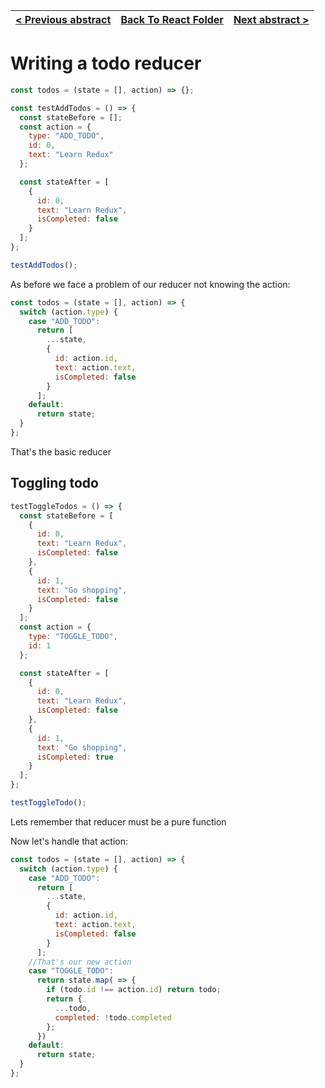 | [< Previous abstract](7%20Avoiding%20Object%20Mutations.md) | [Back To React Folder](https://github.com/Betra/Course-Abstract/blob/master/Egghead/Dan%20Abramov%20-%20Redux/) | [Next abstract >](9%20Todo%20Composition.md) |
| ----------------------------------------------------------- | --------------------------------------------------------------------------------------------------------------- | -------------------------------------------- |


# Writing a todo reducer

```js
const todos = (state = [], action) => {};

const testAddTodos = () => {
  const stateBefore = [];
  const action = {
    type: "ADD_TODO",
    id: 0,
    text: "Learn Redux"
  };

  const stateAfter = [
    {
      id: 0,
      text: "Learn Redux",
      isCompleted: false
    }
  ];
};

testAddTodos();
```

As before we face a problem of our reducer not knowing the action:

```js
const todos = (state = [], action) => {
  switch (action.type) {
    case "ADD_TODO":
      return [
        ...state,
        {
          id: action.id,
          text: action.text,
          isCompleted: false
        }
      ];
    default:
      return state;
  }
};
```

That's the basic reducer

## Toggling todo

```js
testToggleTodos = () => {
  const stateBefore = [
    {
      id: 0,
      text: "Learn Redux",
      isCompleted: false
    },
    {
      id: 1,
      text: "Go shopping",
      isCompleted: false
    }
  ];
  const action = {
    type: "TOGGLE_TODO",
    id: 1
  };

  const stateAfter = [
    {
      id: 0,
      text: "Learn Redux",
      isCompleted: false
    },
    {
      id: 1,
      text: "Go shopping",
      isCompleted: true
    }
  ];
};

testToggleTodo();
```

Lets remember that reducer must be a pure function

Now let's handle that action:

```js
const todos = (state = [], action) => {
  switch (action.type) {
    case "ADD_TODO":
      return [
        ...state,
        {
          id: action.id,
          text: action.text,
          isCompleted: false
        }
      ];
    //That's our new action
    case "TOGGLE_TODO":
      return state.map( => {
        if (todo.id !== action.id) return todo;
        return {
          ...todo,
          completed: !todo.completed
        };
      })
    default:
      return state;
  }
};
```

